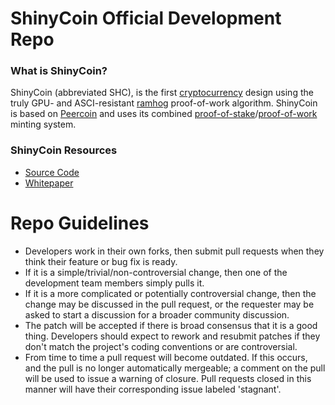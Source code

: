 ShinyCoin Official Development Repo
==================================

### What is ShinyCoin?
ShinyCoin (abbreviated SHC), is the first [cryptocurrency](https://en.wikipedia.org/wiki/Cryptocurrency) design using the truly GPU- and ASCI-resistant [ramhog](https://github.com/shinycoin/shinycoin/whitepaper.md) proof-of-work algorithm.  ShinyCoin is based on [Peercoin](http://peercoin.net/) and uses its combined [proof-of-stake](http://peercoin.net/bin/peercoin-paper.pdf)/[proof-of-work](https://en.wikipedia.org/wiki/Proof-of-work_system) minting system.

### ShinyCoin Resources
* [Source Code](https://github.com/shinycoin/shinycoin)
* [Whitepaper](https://github.com/shinycoin/shinycoin/doc/whitepaper.md)

Repo Guidelines
================================

* Developers work in their own forks, then submit pull requests when they think their feature or bug fix is ready.
* If it is a simple/trivial/non-controversial change, then one of the development team members simply pulls it.
* If it is a more complicated or potentially controversial change, then the change may be discussed in the pull request, or the requester may be asked to start a discussion for a broader community discussion. 
* The patch will be accepted if there is broad consensus that it is a good thing. Developers should expect to rework and resubmit patches if they don't match the project's coding conventions or are controversial.
* From time to time a pull request will become outdated. If this occurs, and the pull is no longer automatically mergeable; a comment on the pull will be used to issue a warning of closure.  Pull requests closed in this manner will have their corresponding issue labeled 'stagnant'.

